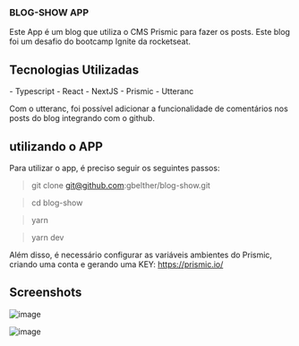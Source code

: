 <h3>BLOG-SHOW APP</h3>

Este App é um blog que utiliza o CMS Prismic para fazer os posts. Este blog foi um desafio do bootcamp Ignite da rocketseat.

<h2>Tecnologias Utilizadas</h2>
- Typescript
- React
- NextJS
- Prismic
- Utteranc

Com o utteranc, foi possível adicionar a funcionalidade de comentários nos posts do blog integrando com o github.

<h2>utilizando o APP</h2>

Para utilizar o app, é preciso seguir os seguintes passos:
> git clone git@github.com:gbelther/blog-show.git

> cd blog-show

> yarn

> yarn dev

Além disso, é necessário configurar as variáveis ambientes do Prismic, criando uma conta e gerando uma KEY: <link>https://prismic.io/</link>


<h2>Screenshots</h2>

![image](https://user-images.githubusercontent.com/68357487/113139745-e7676b00-91fd-11eb-8252-e5101109af97.png)

![image](https://user-images.githubusercontent.com/68357487/113139830-ff3eef00-91fd-11eb-898b-f6a9a467b503.png)
